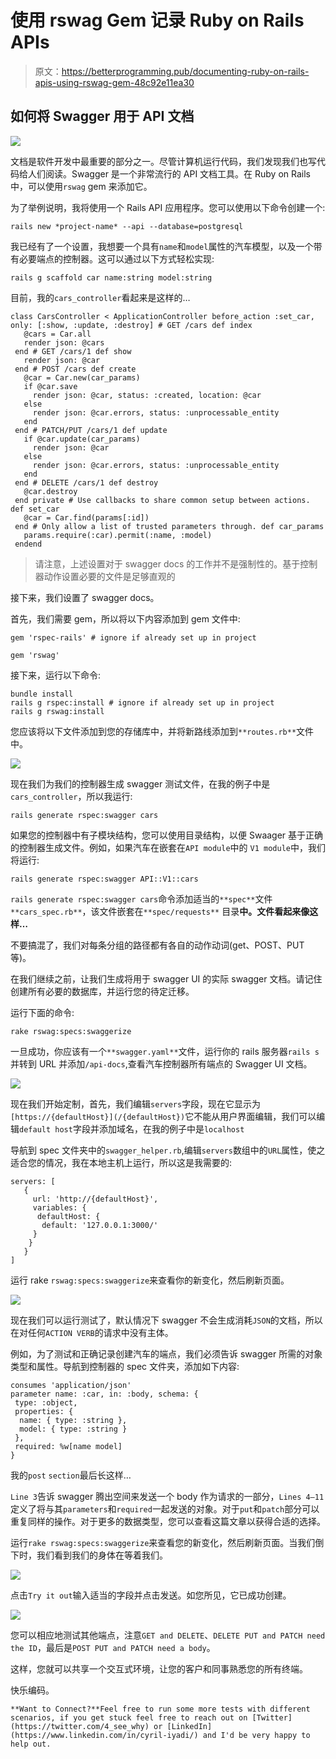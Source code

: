 # 使用 rswag Gem 记录 Ruby on Rails APIs

> 原文：<https://betterprogramming.pub/documenting-ruby-on-rails-apis-using-rswag-gem-48c92e11ea30>

## 如何将 Swagger 用于 API 文档

![](img/dbaa91a00516b75af64f1f57f6fa0f28.png)

文档是软件开发中最重要的部分之一。尽管计算机运行代码，我们发现我们也写代码给人们阅读。Swagger 是一个非常流行的 API 文档工具。在 Ruby on Rails 中，可以使用`rswag` gem 来添加它。

为了举例说明，我将使用一个 Rails API 应用程序。您可以使用以下命令创建一个:

```
rails new *project-name* --api --database=postgresql
```

我已经有了一个设置，我想要一个具有`name`和`model`属性的汽车模型，以及一个带有必要端点的控制器。这可以通过以下方式轻松实现:

```
rails g scaffold car name:string model:string
```

目前，我的`cars_controller`看起来是这样的…

```
class CarsController < ApplicationController before_action :set_car, only: [:show, :update, :destroy] # GET /cars def index
   @cars = Car.all
   render json: @cars
 end # GET /cars/1 def show
   render json: @car
 end # POST /cars def create
   @car = Car.new(car_params)
   if @car.save
     render json: @car, status: :created, location: @car
   else
     render json: @car.errors, status: :unprocessable_entity
   end
 end # PATCH/PUT /cars/1 def update
   if @car.update(car_params)
     render json: @car
   else
     render json: @car.errors, status: :unprocessable_entity
   end
 end # DELETE /cars/1 def destroy
   @car.destroy
 end private # Use callbacks to share common setup between actions. def set_car
   @car = Car.find(params[:id])
 end # Only allow a list of trusted parameters through. def car_params
   params.require(:car).permit(:name, :model)
 endend
```

> 请注意，上述设置对于 swagger docs 的工作并不是强制性的。基于控制器动作设置必要的文件是足够直观的

接下来，我们设置了 swagger docs。

首先，我们需要 gem，所以将以下内容添加到 gem 文件中:

```
gem 'rspec-rails' # ignore if already set up in project

gem 'rswag'
```

接下来，运行以下命令:

```
bundle install
rails g rspec:install # ignore if already set up in project
rails g rswag:install
```

您应该将以下文件添加到您的存储库中，并将新路线添加到`**routes.rb**`文件中。

![](img/d2c737d9892d7ee6ce3147899a0ddbed.png)

现在我们为我们的控制器生成 swagger 测试文件，在我的例子中是`cars_controller`，所以我运行:

```
rails generate rspec:swagger cars
```

如果您的控制器中有子模块结构，您可以使用目录结构，以便 Swaager 基于正确的控制器生成文件。例如，如果汽车在嵌套在`API module`中的 `V1 module`中，我们将运行:

```
rails generate rspec:swagger API::V1::cars
```

`rails generate rspec:swagger cars`命令添加适当的`**spec**`文件`**cars_spec.rb**`，该文件嵌套在`**spec/requests**` 目录**中。文件看起来像这样…**

不要搞混了，我们对每条分组的路径都有各自的动作动词(get、POST、PUT 等)。

在我们继续之前，让我们生成将用于 swagger UI 的实际 swagger 文档。请记住创建所有必要的数据库，并运行您的待定迁移。

运行下面的命令:

```
rake rswag:specs:swaggerize
```

一旦成功，你应该有一个`**swagger.yaml**`文件，运行你的 rails 服务器`rails s`并转到 URL 并添加`/api-docs`,查看汽车控制器所有端点的 Swagger UI 文档。

![](img/8951616fa00a9714858e47c934a8eba6.png)

现在我们开始定制，首先，我们编辑`servers`字段，现在它显示为`[https://{defaultHost}](/{defaultHost})`它不能从用户界面编辑，我们可以编辑`default host`字段并添加域名，在我的例子中是`localhost`

导航到 spec 文件夹中的`swagger_helper.rb`,编辑`servers`数组中的`URL`属性，使之适合您的情况，我在本地主机上运行，所以这是我需要的:

```
servers: [
   {
     url: 'http://{defaultHost}',
     variables: {
      defaultHost: {
       default: '127.0.0.1:3000/'
     }
    }
   }
]
```

运行 rake `rswag:specs:swaggerize`来查看你的新变化，然后刷新页面。

![](img/80fc1ff9ca4e525cc37507cca44e7d99.png)

现在我们可以运行测试了，默认情况下 swagger 不会生成消耗`JSON`的文档，所以在对任何`ACTION VERB`的请求中没有主体。

例如，为了测试和正确记录创建汽车的端点，我们必须告诉 swagger 所需的对象类型和属性。导航到控制器的 spec 文件夹，添加如下内容:

```
consumes 'application/json'        
parameter name: :car, in: :body, schema: {          
 type: :object,          
 properties: {            
  name: { type: :string },            
  model: { type: :string }          
 },          
 required: %w[name model]  
}
```

我的`post` `section`最后长这样…

`Line 3`告诉 swagger 腾出空间来发送一个 body 作为请求的一部分，`Lines 4–11`定义了将与其`parameters`和`required`一起发送的对象。对于`put`和`patch`部分可以重复同样的操作。对于更多的数据类型，您可以查看这篇文章以获得合适的选择。

运行`rake rswag:specs:swaggerize`来查看您的新变化，然后刷新页面。当我们倒下时，我们看到我们的身体在等着我们。

![](img/5ba553a8a91acf5e9d9541bc4dfaf863.png)

点击`Try it out`输入适当的字段并点击发送。如您所见，它已成功创建。

![](img/0416c1b6fdf7066c04c2ab334b4caf68.png)

您可以相应地测试其他端点，注意`GET and DELETE`、`DELETE PUT and PATCH need the ID`，最后是`POST PUT and PATCH need a body`。

这样，您就可以共享一个交互式环境，让您的客户和同事熟悉您的所有终端。

快乐编码。

```
**Want to Connect?**Feel free to run some more tests with different scenarios, if you get stuck feel free to reach out on [Twitter](https://twitter.com/4_see_why) or [LinkedIn](https://www.linkedin.com/in/cyril-iyadi/) and I'd be very happy to help out.
```